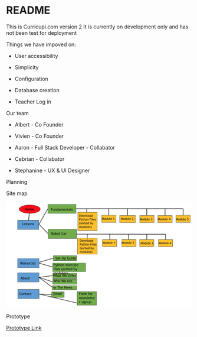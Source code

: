 # README

This is Curricupi.com version 2
It is currently on development only and has not been test for deployment


Things we have impoved on:

* User accessibility

* Simplicity

* Configuration

* Database creation

* Teacher Log in



Our team

* Albert - Co Founder

* Vivien - Co Founder

* Aaron - Full Stack Developer - Collabator

* Cebrian - Collabator

* Stephanine - UX & UI Designer


Planning

Site map

![site map image](planning/site_map_01.png "Site Map v.01")


Prototype

[Prototype Link](https://projects.invisionapp.com/share/KBDYHVQC9#/screens/258391130)

